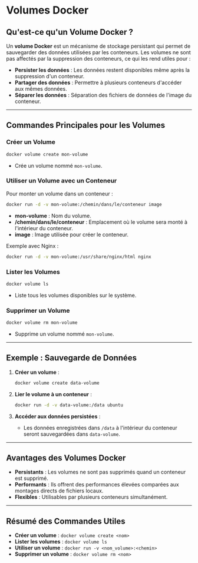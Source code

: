 # Volumes Docker

## Qu'est-ce qu'un Volume Docker ?

Un **volume Docker** est un mécanisme de stockage persistant qui permet de sauvegarder des données utilisées par les conteneurs. Les volumes ne sont pas affectés par la suppression des conteneurs, ce qui les rend utiles pour :

- **Persister les données** : Les données restent disponibles même après la suppression d'un conteneur.
- **Partager des données** : Permettre à plusieurs conteneurs d'accéder aux mêmes données.
- **Séparer les données** : Séparation des fichiers de données de l'image du conteneur.

---

## Commandes Principales pour les Volumes

### Créer un Volume

```bash
docker volume create mon-volume
```

- Crée un volume nommé `mon-volume`.

### Utiliser un Volume avec un Conteneur

Pour monter un volume dans un conteneur :

```bash
docker run -d -v mon-volume:/chemin/dans/le/conteneur image
```

- **mon-volume** : Nom du volume.
- **/chemin/dans/le/conteneur** : Emplacement où le volume sera monté à l'intérieur du conteneur.
- **image** : Image utilisée pour créer le conteneur.

Exemple avec Nginx :

```bash
docker run -d -v mon-volume:/usr/share/nginx/html nginx
```

### Lister les Volumes

```bash
docker volume ls
```

- Liste tous les volumes disponibles sur le système.

### Supprimer un Volume

```bash
docker volume rm mon-volume
```

- Supprime un volume nommé `mon-volume`.

---

## Exemple : Sauvegarde de Données

1. **Créer un volume** :

   ```bash
   docker volume create data-volume
   ```

2. **Lier le volume à un conteneur** :

   ```bash
   docker run -d -v data-volume:/data ubuntu
   ```

3. **Accéder aux données persistées** :
   - Les données enregistrées dans `/data` à l'intérieur du conteneur seront sauvegardées dans `data-volume`.

---

## Avantages des Volumes Docker

- **Persistants** : Les volumes ne sont pas supprimés quand un conteneur est supprimé.
- **Performants** : Ils offrent des performances élevées comparées aux montages directs de fichiers locaux.
- **Flexibles** : Utilisables par plusieurs conteneurs simultanément.

---

## Résumé des Commandes Utiles

- **Créer un volume** : `docker volume create <nom>`
- **Lister les volumes** : `docker volume ls`
- **Utiliser un volume** : `docker run -v <nom_volume>:<chemin>` 
- **Supprimer un volume** : `docker volume rm <nom>`
